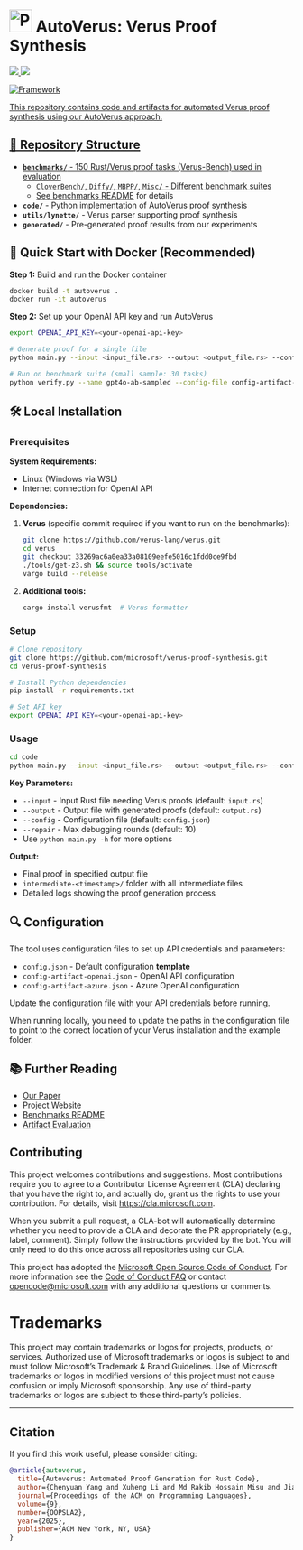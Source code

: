 # <img src="assets/logo.png" alt="Project logo" width="40" /> AutoVerus: Verus Proof Synthesis

<p align="left">
    <a href="https://arxiv.org/abs/2409.13082"><img src="https://img.shields.io/badge/arXiv-2409.13082-b31b1b.svg?style=for-the-badge">
    <a href="https://sites.google.com/view/autoverus"><img src="https://img.shields.io/badge/Website-blue.svg?style=for-the-badge">
</p>

![Framework](assets/framework.png)

This repository contains code and artifacts for automated Verus proof synthesis using our AutoVerus approach.

## 📁 Repository Structure

* **`benchmarks/`** - 150 Rust/Verus proof tasks (Verus-Bench) used in evaluation
  * `CloverBench/`, `Diffy/`, `MBPP/`, `Misc/` - Different benchmark suites  
  * See [benchmarks README](benchmarks/README.md) for details
* **`code/`** - Python implementation of AutoVerus proof synthesis
* **`utils/lynette/`** - Verus parser supporting proof synthesis
* **`generated/`** - Pre-generated proof results from our experiments

## 🚀 Quick Start with Docker (Recommended)

**Step 1:** Build and run the Docker container
```bash
docker build -t autoverus .
docker run -it autoverus
```

**Step 2:** Set up your OpenAI API key and run AutoVerus
```bash
export OPENAI_API_KEY=<your-openai-api-key>

# Generate proof for a single file
python main.py --input <input_file.rs> --output <output_file.rs> --config config-artifact-openai.json

# Run on benchmark suite (small sample: 30 tasks)
python verify.py --name gpt4o-ab-sampled --config-file config-artifact-openai.json
```

## 🛠️ Local Installation

### Prerequisites

**System Requirements:**
- Linux (Windows via WSL)
- Internet connection for OpenAI API

**Dependencies:**
1. **Verus** (specific commit required if you want to run on the benchmarks):
   ```bash
   git clone https://github.com/verus-lang/verus.git
   cd verus
   git checkout 33269ac6a0ea33a08109eefe5016c1fdd0ce9fbd
   ./tools/get-z3.sh && source tools/activate
   vargo build --release
   ```

2. **Additional tools:**
   ```bash
   cargo install verusfmt  # Verus formatter
   ```

### Setup

```bash
# Clone repository
git clone https://github.com/microsoft/verus-proof-synthesis.git
cd verus-proof-synthesis

# Install Python dependencies  
pip install -r requirements.txt

# Set API key
export OPENAI_API_KEY=<your-openai-api-key>
```

### Usage

```bash
cd code
python main.py --input <input_file.rs> --output <output_file.rs> --config <config_file.json>
```

**Key Parameters:**
- `--input` - Input Rust file needing Verus proofs (default: `input.rs`)
- `--output` - Output file with generated proofs (default: `output.rs`)  
- `--config` - Configuration file (default: `config.json`)
- `--repair` - Max debugging rounds (default: 10)
- Use `python main.py -h` for more options

**Output:** 
- Final proof in specified output file
- `intermediate-<timestamp>/` folder with all intermediate files
- Detailed logs showing the proof generation process

## 🔍 Configuration

The tool uses configuration files to set up API credentials and parameters:

- `config.json` - Default configuration **template**
- `config-artifact-openai.json` - OpenAI API configuration
- `config-artifact-azure.json` - Azure OpenAI configuration

Update the configuration file with your API credentials before running.

When running locally, you need to update the paths in the configuration file to point to the correct location of your Verus installation and the example folder.

## 📚 Further Reading

- [Our Paper](https://arxiv.org/abs/2409.13082)
- [Project Website](https://sites.google.com/view/autoverus)
- [Benchmarks README](benchmarks/README.md)
- [Artifact Evaluation](README-artifact-evaluation.md)

## Contributing

This project welcomes contributions and suggestions. Most contributions require you to agree to a Contributor License Agreement (CLA) declaring that you have the right to, and actually do, grant us the rights to use your contribution. For details, visit https://cla.microsoft.com.

When you submit a pull request, a CLA-bot will automatically determine whether you need to provide a CLA and decorate the PR appropriately (e.g., label, comment). Simply follow the instructions provided by the bot. You will only need to do this once across all repositories using our CLA.

This project has adopted the [Microsoft Open Source Code of Conduct](https://opensource.microsoft.com/codeofconduct/). For more information see the [Code of Conduct FAQ](https://opensource.microsoft.com/codeofconduct/faq/) or contact [opencode@microsoft.com](mailto:opencode@microsoft.com) with any additional questions or comments.

# Trademarks 

This project may contain trademarks or logos for projects, products, or services. Authorized use of Microsoft trademarks or logos is subject to and must follow Microsoft’s Trademark & Brand Guidelines. Use of Microsoft trademarks or logos in modified versions of this project must not cause confusion or imply Microsoft sponsorship. Any use of third-party trademarks or logos are subject to those third-party’s policies.

---

## Citation

If you find this work useful, please consider citing:

```bibtex
@article{autoverus,
  title={Autoverus: Automated Proof Generation for Rust Code},
  author={Chenyuan Yang and Xuheng Li and Md Rakib Hossain Misu and Jianan Yao and Weidong Cui and Yeyun Gong and Chris Hawblitzel and Shuvendu K. Lahiri and Jacob R. Lorch and Shuai Lu and Fan Yang and Ziqiao Zhou and Shan Lu},
  journal={Proceedings of the ACM on Programming Languages},
  volume={9},
  number={OOPSLA2},
  year={2025},
  publisher={ACM New York, NY, USA}
}
```
